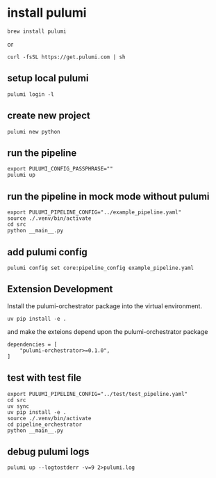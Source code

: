 # install pulumi

```
brew install pulumi
```

or

```
curl -fsSL https://get.pulumi.com | sh
```

## setup local pulumi

```
pulumi login -l
```

## create new project

```
pulumi new python
```

## run the pipeline

```
export PULUMI_CONFIG_PASSPHRASE=""
pulumi up
```

## run the pipeline in mock mode without pulumi

```
export PULUMI_PIPELINE_CONFIG="../example_pipeline.yaml"
source ./.venv/bin/activate
cd src
python __main__.py
```

## add pulumi config

```
pulumi config set core:pipeline_config example_pipeline.yaml
```

## Extension Development

Install the pulumi-orchestrator package into the virtual environment.

```
uv pip install -e .
```

and make the exteions depend upon the pulumi-orchestrator package

```
dependencies = [
    "pulumi-orchestrator>=0.1.0",
]
```

## test with test file

```
export PULUMI_PIPELINE_CONFIG="../test/test_pipeline.yaml"
cd src
uv sync
uv pip install -e .
source ./.venv/bin/activate
cd pipeline_orchestrator
python __main__.py
```

## debug pulumi logs

```
pulumi up --logtostderr -v=9 2>pulumi.log
```
